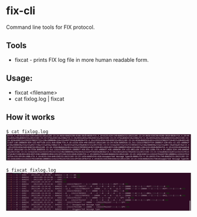 # fix-cli
Command line tools for FIX protocol.

## Tools

* fixcat - prints FIX log file in more human readable form.

## Usage:

* fixcat \<filename\>
* cat fixlog.log | fixcat

## How it works

`$ cat fixlog.log`
![cat](/img/cat.png)

`$ fixcat fixlog.log`
![fixcat](/img/fixcat.png)